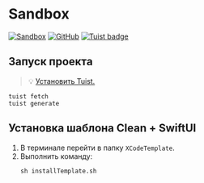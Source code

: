 # Sandbox
[![Sandbox](https://github.com/disavle/sandbox/actions/workflows/swift.yml/badge.svg?branch=dev)](https://github.com/disavle/sandbox/actions/workflows/swift.yml)
[![GitHub](https://img.shields.io/github/license/disavle/sandbox)](https://github.com/disavle/sandbox/blob/dev/LICENSE)
[![Tuist badge](https://img.shields.io/badge/Powered%20by-Tuist-blue)](https://tuist.io)

## Запуск проекта
> 💡 [Установить Tuist.](https://docs.tuist.io/tutorial/get-started/)

```
tuist fetch
tuist generate
```

## Установка шаблона Clean + SwiftUI

1. В терминале перейти в папку `XCodeTemplate`.
2. Выполнить команду:
    ```
    sh installTemplate.sh 
    ```
